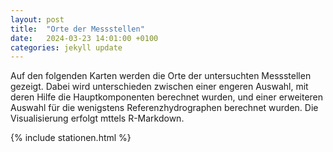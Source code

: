 ```yaml
---
layout: post
title:  "Orte der Messstellen"
date:   2024-03-23 14:01:00 +0100
categories: jekyll update
---
```


Auf den folgenden Karten werden die Orte der untersuchten Messstellen gezeigt.
Dabei wird unterschieden zwischen einer engeren Auswahl, mit deren Hilfe die Hauptkomponenten berechnet wurden, und einer erweiteren Auswahl für die wenigstens Referenzhydrographen berechnet wurden.
Die Visualisierung erfolgt mttels R-Markdown.

{% include stationen.html %}
